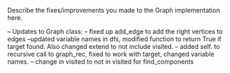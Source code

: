 Describe the fixes/improvements you made to the Graph implementation here.

<!-- – Added Queue and Stack classes to use them for algorithms

– Updates to Vertex class:
    – remove component, add edges 
    – change repr to return edges
    – added x, y plus logic for them

– Updates to Graph class:
    – deleted components
    – changed add_vertex to create new instance of Vertex passing label
    – fixed up add_edge to add the right vertices to edges
    – fixed dfs to iteratively run through vertices to find target, removed default assignment of None from target
    – fixed graph_rec to be a recursive dft, changed target to visited and added if statements. -->

– Updates to Graph class:
    – fixed up add_edge to add the right vertices to edges
    –updated variable names in dfs, modified function to return True if target found. Also changed extend to not include visited.
    – added self. to recursive call to graph_rec, fixed to work with target, changed variable names.
    – change in visited to not in visited for find_components